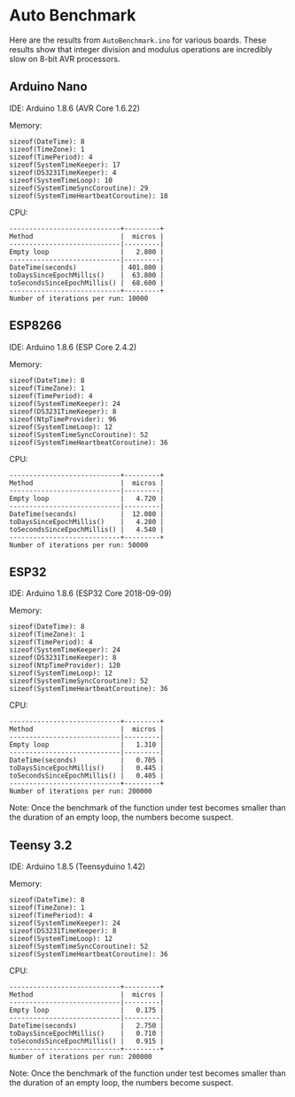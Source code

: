 # Auto Benchmark

Here are the results from `AutoBenchmark.ino` for various boards.
These results show that integer division and modulus operations are incredibly
slow on 8-bit AVR processors.

## Arduino Nano

IDE: Arduino 1.8.6 (AVR Core 1.6.22)

Memory:

```
sizeof(DateTime): 8
sizeof(TimeZone): 1
sizeof(TimePeriod): 4
sizeof(SystemTimeKeeper): 17
sizeof(DS3231TimeKeeper): 4
sizeof(SystemTimeLoop): 10
sizeof(SystemTimeSyncCoroutine): 29
sizeof(SystemTimeHeartbeatCoroutine): 18
```

CPU:

```
----------------------------+---------+
Method                      |  micros |
----------------------------|---------|
Empty loop                  |   2.800 |
----------------------------|---------|
DateTime(seconds)           | 401.800 |
toDaysSinceEpochMillis()    |  63.800 |
toSecondsSinceEpochMillis() |  68.600 |
----------------------------+---------+
Number of iterations per run: 10000
```

## ESP8266

IDE: Arduino 1.8.6 (ESP Core 2.4.2)

Memory:
```
sizeof(DateTime): 8
sizeof(TimeZone): 1
sizeof(TimePeriod): 4
sizeof(SystemTimeKeeper): 24
sizeof(DS3231TimeKeeper): 8
sizeof(NtpTimeProvider): 96
sizeof(SystemTimeLoop): 12
sizeof(SystemTimeSyncCoroutine): 52
sizeof(SystemTimeHeartbeatCoroutine): 36
```

CPU:

```
----------------------------+---------+
Method                      |  micros |
----------------------------|---------|
Empty loop                  |   4.720 |
----------------------------|---------|
DateTime(seconds)           |  12.080 |
toDaysSinceEpochMillis()    |   4.280 |
toSecondsSinceEpochMillis() |   4.540 |
----------------------------+---------+
Number of iterations per run: 50000
```

## ESP32

IDE: Arduino 1.8.6 (ESP32 Core 2018-09-09)

Memory:

```
sizeof(DateTime): 8
sizeof(TimeZone): 1
sizeof(TimePeriod): 4
sizeof(SystemTimeKeeper): 24
sizeof(DS3231TimeKeeper): 8
sizeof(NtpTimeProvider): 120
sizeof(SystemTimeLoop): 12
sizeof(SystemTimeSyncCoroutine): 52
sizeof(SystemTimeHeartbeatCoroutine): 36
```

CPU:

```
----------------------------+---------+
Method                      |  micros |
----------------------------|---------|
Empty loop                  |   1.310 |
----------------------------|---------|
DateTime(seconds)           |   0.705 |
toDaysSinceEpochMillis()    |   0.445 |
toSecondsSinceEpochMillis() |   0.405 |
----------------------------+---------+
Number of iterations per run: 200000
```

Note: Once the benchmark of the function under test becomes smaller than the
duration of an empty loop, the numbers become suspect.

## Teensy 3.2

IDE: Arduino 1.8.5 (Teensyduino 1.42)

Memory:

```
sizeof(DateTime): 8
sizeof(TimeZone): 1
sizeof(TimePeriod): 4
sizeof(SystemTimeKeeper): 24
sizeof(DS3231TimeKeeper): 8
sizeof(SystemTimeLoop): 12
sizeof(SystemTimeSyncCoroutine): 52
sizeof(SystemTimeHeartbeatCoroutine): 36
```

CPU:

```
----------------------------+---------+
Method                      |  micros |
----------------------------|---------|
Empty loop                  |   0.175 |
----------------------------|---------|
DateTime(seconds)           |   2.750 |
toDaysSinceEpochMillis()    |   0.710 |
toSecondsSinceEpochMillis() |   0.915 |
----------------------------+---------+
Number of iterations per run: 200000
```

Note: Once the benchmark of the function under test becomes smaller than the
duration of an empty loop, the numbers become suspect.
